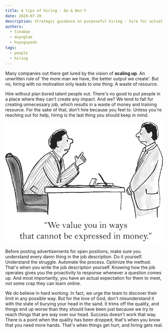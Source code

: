 ```yaml
---
title: A tips of hiring - Do & Don't
date: 2020-07-28
description: Strategic guidance on purposeful hiring - hire for actual needs rather than scaling, understand the role deeply before posting a job, and recognize when additional help is truly needed to maintain quality.
authors:
  - tieubao
  - duynglam
  - huynguyenh
tags:
  - people
  - hiring
---
```


Many companies out there get lured by the vision of **scaling up**. An unwritten rule of 'the more man we have, the better output we create'. But no, hiring with no motivation only leads to one thing: A waste of resource.

Hire without plan bored talent people out. There's no good to put people in a place where they can't create any impact. And we? We tend to fall for creating unnecessary job, which results in a waste of money and training resource. For the sake of that, don't hire because you feel to.
Unless you're reaching out for help, hiring is the last thing you should keep in mind.

![](assets/a-tips-of-hiring-dont_da9b94aa8e48a237d59aebc14e95e07d_md5.webp)

Before posting advertisements for open positions, make sure you understand every damn thing in the job description. Do it yourself. Understand the struggle. Automate the process. Optimize the method.
That's when you write the job description yourself. Knowing how the job operates gives you the proactivity to response whenever a question comes up. And most importantly, you have an actual expectation for them to meet, not some crap they can learn online.

We do believe in hard working. In fact, we urge the team to discover their limit in any possible way. But for the love of God, don't misunderstand it with the state of burying your head in the sand. It trims off the quality, and things end up worse than they should have been just because we try to reach things that are way over our head. Success doesn't work that way.
There is a point when the quality has been dropped, that's when you know that you need more hands. That's when things get hurt, and hiring gets real.
